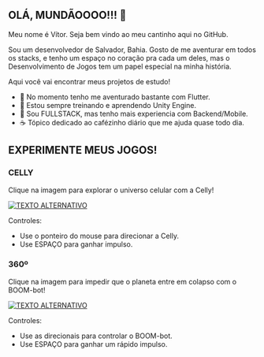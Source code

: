 ## OLÁ, MUNDÃOOOO!!! 👋

Meu nome é Vítor. Seja bem vindo ao meu cantinho aqui no GitHub.

Sou um desenvolvedor de Salvador, Bahia. Gosto de me aventurar em todos os stacks, e tenho um espaço no coração pra cada um deles, mas o Desenvolvimento de Jogos tem um papel especial na minha história.

Aqui você vai encontrar meus projetos de estudo!

- 🧠 No momento tenho me aventurado bastante com Flutter.
- 🥰 Estou sempre treinando e aprendendo Unity Engine.
- 🔭 Sou FULLSTACK, mas tenho mais experiencia com Backend/Mobile.
- ☕ Tópico dedicado ao cafézinho diário que me ajuda quase todo dia.

## EXPERIMENTE MEUS JOGOS!


### CELLY

Clique na imagem para explorar o universo celular com a Celly!

[![TEXTO ALTERNATIVO](https://user-images.githubusercontent.com/36903503/118201465-dd0bd400-b42d-11eb-99f8-113c0d774d96.png)](https://vfig29.github.io/CELLY-BUILD/)

Controles:
- Use o ponteiro do mouse para direcionar a Celly. 
- Use ESPAÇO para ganhar impulso.

### 360º

Clique na imagem para impedir que o planeta entre em colapso com o BOOM-bot!

[![TEXTO ALTERNATIVO](https://img.itch.zone/aW1nLzY2NDg2NTgucG5n/original/UUUnWn.png)](https://bardo.itch.io/360)

Controles:
- Use as direcionais para controlar o BOOM-bot. 
- Use ESPAÇO para ganhar um rápido impulso.
